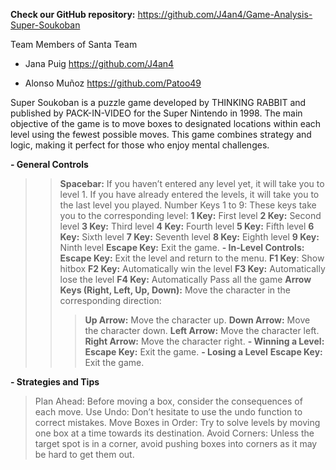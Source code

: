 **Check our GitHub repository:** https://github.com/J4an4/Game-Analysis-Super-Soukoban  

Team Members of Santa Team

- Jana Puig  https://github.com/J4an4

- Alonso Muñoz https://github.com/Patoo49 


Super Soukoban is a puzzle game developed by THINKING RABBIT and published by PACK-IN-VIDEO for the Super Nintendo in 1998. The main objective of the game is to move boxes to designated locations within each level using the fewest possible moves. This game combines strategy and logic, making it perfect for those who enjoy mental challenges.

**- General Controls**
>>**Spacebar:**
If you haven’t entered any level yet, it will take you to level 1.
If you have already entered the levels, it will take you to the last level you played.
Number Keys 1 to 9:
These keys take you to the corresponding level:
>>**1 Key:** First level
>>**2 Key:** Second level
>>**3 Key:** Third level
>>**4 Key:** Fourth level
>>**5 Key:** Fifth level
>>**6 Key:** Sixth level
>>**7 Key:** Seventh level
>>**8 Key:** Eighth level
>>**9 Key:** Ninth level
>>**Escape Key:** Exit the game.
>**- In-Level Controls:**
>>**Escape Key:** Exit the level and return to the menu.
>>**F1 Key**: Show hitbox
>>**F2 Key:** Automatically win the level
>>**F3 Key:** Automatically lose the level
>>**F4 Key:** Automatically Pass all the game
>>**Arrow Keys (Right, Left, Up, Down):** Move the character in the corresponding direction:
>>>**Up Arrow:** Move the character up.
>>>**Down Arrow:** Move the character down.
>>>**Left Arrow:** Move the character left.
>>>**Right Arrow:** Move the character right.
>>**- Winning a Level:**
>>>**Escape Key:** Exit the game.
>>**- Losing a Level**
>>>**Escape Key:** Exit the game.

**- Strategies and Tips**
>Plan Ahead: Before moving a box, consider the consequences of each move.
>Use Undo: Don’t hesitate to use the undo function to correct mistakes.
>Move Boxes in Order: Try to solve levels by moving one box at a time towards its destination.
>Avoid Corners: Unless the target spot is in a corner, avoid pushing boxes into corners as it may be hard to get them out.
